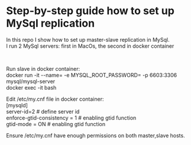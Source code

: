 <h1>Step-by-step guide how to set up MySql replication</h1>
<p>In this repo I show how to set up master-slave replication in MySql.<br>
I run 2 MySql servers: first in MacOs, the second in docker container </p>
<br>
<p>
Run slave in docker container: <br>
docker run -it --name=<name_of_docker_container> -e MYSQL_ROOT_PASSWORD=<mysql_password> -p 6603:3306 mysql/mysql-server  <br>
docker exec -it <name_of_docker_container> bash  <br>

Edit /etc/my.cnf file in docker container: <br>
[mysqld]<br>
server-id=2 # define server id <br>
enforce-gtid-consistency = 1 # enabling gtid function <br>
gtid-mode = ON # enabling gtid function <br>


Ensure /etc/my.cnf have enough permissions on both master,slave hosts.<br>
</p>